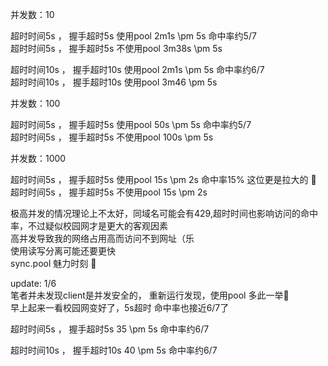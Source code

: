 并发数：10

超时时间5s ， 握手超时5s 使用pool  2m1s  \pm 5s 命中率约5/7  <br>
超时时间5s ， 握手超时5s  不使用pool  3m38s  \pm 5s

超时时间10s  ， 握手超时10s 使用pool  2m1s   \pm 5s 命中率约6/7 <br>
超时时间10s  ， 握手超时10s 使用pool  3m46   \pm 5s 

并发数：100

超时时间5s ， 握手超时5s 使用pool  50s \pm 5s 命中率约5/7<br>
超时时间5s ， 握手超时5s  不使用pool  100s  \pm 5s

并发数：1000

超时时间5s ， 握手超时5s 使用pool  15s \pm 2s  命中率15% 这位更是拉大的 :clown_face:<br>
超时时间5s ， 握手超时5s  不使用pool  15s \pm 2s

极高并发的情况理论上不太好，同域名可能会有429,超时时间也影响访问的命中率，不过疑似校园网才是更大的客观因素<br>
高并发导致我的网络占用高而访问不到网址（乐 <br>
使用读写分离可能还要更快 <br>
sync.pool 魅力时刻 :tada:


update: 1/6<br>
笔者并未发现client是并发安全的， 重新运行发现，使用pool 多此一举:clown_face:<br>
早上起来一看校园网变好了，5s超时 命中率也接近6/7了

超时时间5s ， 握手超时5s 35  \pm 5s 命中率约6/7 <br>

超时时间10s  ， 握手超时10s  40  \pm 5s 命中率约6/7 <br>



